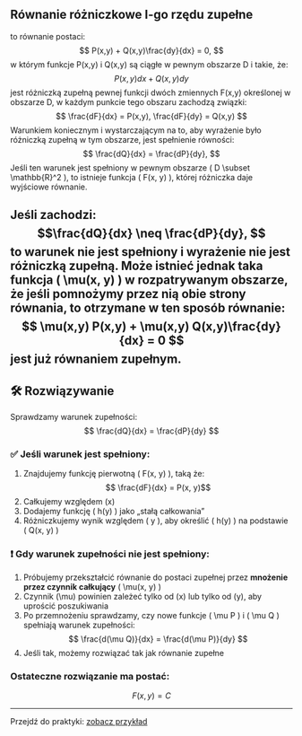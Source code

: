 ## Równanie różniczkowe I-go rzędu **zupełne**
to równanie postaci:  
$$
P(x,y) + Q(x,y)\frac{dy}{dx} = 0,
$$
w którym funkcje P(x,y) i Q(x,y) są ciągłe w pewnym obszarze D i takie, że:
$$
P(x,y)dx + Q(x,y)dy
$$
jest różniczką zupełną pewnej funkcji dwóch zmiennych F(x,y) określonej w obszarze D, w każdym punkcie tego obszaru zachodzą związki:
$$
\frac{dF}{dx} = P(x,y), \frac{dF}{dy} = Q(x,y)
$$
Warunkiem koniecznym i wystarczającym na to, aby wyrażenie było różniczką zupełną w tym obszarze, jest spełnienie równości:
$$
\frac{dQ}{dx} = \frac{dP}{dy},
$$
Jeśli ten warunek jest spełniony w pewnym obszarze \( D \subset \mathbb{R}^2 \), to istnieje funkcja \( F(x, y) \), której różniczka daje wyjściowe równanie.  
  
  Jeśli zachodzi: 
$$\frac{dQ}{dx} \neq \frac{dP}{dy},
$$
to warunek nie jest spełniony i wyrażenie nie jest różniczką zupełną. Może istnieć jednak taka funkcja \( \mu(x, y) \) w rozpatrywanym obszarze, że jeśli pomnożymy przez nią obie strony równania, to otrzymane w ten sposób równanie:
$$
\mu(x,y) P(x,y) + \mu(x,y) Q(x,y)\frac{dy}{dx} = 0
$$
jest już równaniem zupełnym.
---
## 🛠️ Rozwiązywanie
Sprawdzamy warunek zupełności: 
$$
\frac{dQ}{dx} = \frac{dP}{dy}
$$
### ✅ Jeśli warunek jest spełniony:
  1. Znajdujemy funkcję pierwotną \( F(x, y) \), taką że:
  $$ \frac{dF}{dx} = P(x, y)$$ 
  2. Całkujemy względem \(x\)
  3. Dodajemy funkcję \( h(y) \) jako „stałą całkowania”
  4. Różniczkujemy wynik względem \( y \), aby określić \( h(y) \) na podstawie \( Q(x, y) \)
  
### ❗ Gdy warunek zupełności nie jest spełniony:
1. Próbujemy przekształcić równanie do postaci zupełnej przez **mnożenie przez czynnik całkujący** \( \mu(x, y) \)  
2. Czynnik \(\mu\) powinien zależeć tylko od \(x\) lub tylko od \(y\), aby uprościć poszukiwania  
3. Po przemnożeniu sprawdzamy, czy nowe funkcje \( \mu P \) i \( \mu Q \) spełniają warunek zupełności:
$$
  \frac{d(\mu Q)}{dx} = \frac{d(\mu P)}{dy}
$$
4. Jeśli tak, możemy rozwiązać tak jak równanie zupełne

### Ostateczne rozwiązanie ma postać:
$$
F(x, y) = C
$$

---
Przejdź do praktyki: [zobacz przykład](przyklad-metoda4-rzedu-1.md)